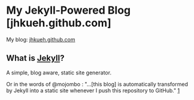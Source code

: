 My Jekyll-Powered Blog [jhkueh.github.com]
==========================================

My blog: [jhkueh.github.com](http://jhkueh.github.com)

What is [Jekyll](http://github.com/mojombo/jekyll)?
---------------------------------------------------
A simple, blog aware, static site generator. 

Or in the words of @mojombo :
"...[this blog] is automatically transformed by Jekyll into a static site whenever I push this repository to GitHub." [1]

  [1]: https://github.com/mojombo/mojombo.github.com